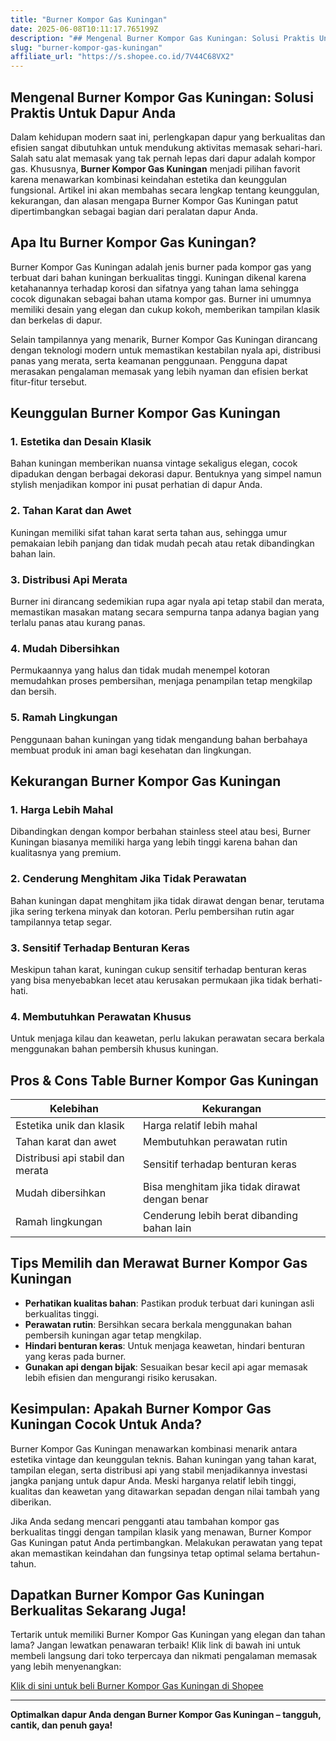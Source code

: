 ```yaml
---
title: "Burner Kompor Gas Kuningan"
date: 2025-06-08T10:11:17.765199Z
description: "## Mengenal Burner Kompor Gas Kuningan: Solusi Praktis Untuk Dapur Anda..."
slug: "burner-kompor-gas-kuningan"
affiliate_url: "https://s.shopee.co.id/7V44C68VX2"
---
```

## Mengenal Burner Kompor Gas Kuningan: Solusi Praktis Untuk Dapur Anda

Dalam kehidupan modern saat ini, perlengkapan dapur yang berkualitas dan efisien sangat dibutuhkan untuk mendukung aktivitas memasak sehari-hari. Salah satu alat memasak yang tak pernah lepas dari dapur adalah kompor gas. Khususnya, **Burner Kompor Gas Kuningan** menjadi pilihan favorit karena menawarkan kombinasi keindahan estetika dan keunggulan fungsional. Artikel ini akan membahas secara lengkap tentang keunggulan, kekurangan, dan alasan mengapa Burner Kompor Gas Kuningan patut dipertimbangkan sebagai bagian dari peralatan dapur Anda.

## Apa Itu Burner Kompor Gas Kuningan?

Burner Kompor Gas Kuningan adalah jenis burner pada kompor gas yang terbuat dari bahan kuningan berkualitas tinggi. Kuningan dikenal karena ketahanannya terhadap korosi dan sifatnya yang tahan lama sehingga cocok digunakan sebagai bahan utama kompor gas. Burner ini umumnya memiliki desain yang elegan dan cukup kokoh, memberikan tampilan klasik dan berkelas di dapur.

Selain tampilannya yang menarik, Burner Kompor Gas Kuningan dirancang dengan teknologi modern untuk memastikan kestabilan nyala api, distribusi panas yang merata, serta keamanan penggunaan. Pengguna dapat merasakan pengalaman memasak yang lebih nyaman dan efisien berkat fitur-fitur tersebut.

## Keunggulan Burner Kompor Gas Kuningan

### 1. Estetika dan Desain Klasik
Bahan kuningan memberikan nuansa vintage sekaligus elegan, cocok dipadukan dengan berbagai dekorasi dapur. Bentuknya yang simpel namun stylish menjadikan kompor ini pusat perhatian di dapur Anda.

### 2. Tahan Karat dan Awet
Kuningan memiliki sifat tahan karat serta tahan aus, sehingga umur pemakaian lebih panjang dan tidak mudah pecah atau retak dibandingkan bahan lain.

### 3. Distribusi Api Merata
Burner ini dirancang sedemikian rupa agar nyala api tetap stabil dan merata, memastikan masakan matang secara sempurna tanpa adanya bagian yang terlalu panas atau kurang panas.

### 4. Mudah Dibersihkan
Permukaannya yang halus dan tidak mudah menempel kotoran memudahkan proses pembersihan, menjaga penampilan tetap mengkilap dan bersih.

### 5. Ramah Lingkungan
Penggunaan bahan kuningan yang tidak mengandung bahan berbahaya membuat produk ini aman bagi kesehatan dan lingkungan.

## Kekurangan Burner Kompor Gas Kuningan

### 1. Harga Lebih Mahal
Dibandingkan dengan kompor berbahan stainless steel atau besi, Burner Kuningan biasanya memiliki harga yang lebih tinggi karena bahan dan kualitasnya yang premium.

### 2. Cenderung Menghitam Jika Tidak Perawatan
Bahan kuningan dapat menghitam jika tidak dirawat dengan benar, terutama jika sering terkena minyak dan kotoran. Perlu pembersihan rutin agar tampilannya tetap segar.

### 3. Sensitif Terhadap Benturan Keras
Meskipun tahan karat, kuningan cukup sensitif terhadap benturan keras yang bisa menyebabkan lecet atau kerusakan permukaan jika tidak berhati-hati.

### 4. Membutuhkan Perawatan Khusus
Untuk menjaga kilau dan keawetan, perlu lakukan perawatan secara berkala menggunakan bahan pembersih khusus kuningan.

## Pros & Cons Table Burner Kompor Gas Kuningan

| Kelebihan                      | Kekurangan                                       |
|-------------------------------|------------------------------------------------|
| Estetika unik dan klasik      | Harga relatif lebih mahal                     |
| Tahan karat dan awet          | Membutuhkan perawatan rutin                   |
| Distribusi api stabil dan merata| Sensitif terhadap benturan keras             |
| Mudah dibersihkan             | Bisa menghitam jika tidak dirawat dengan benar |
| Ramah lingkungan              | Cenderung lebih berat dibanding bahan lain     |

## Tips Memilih dan Merawat Burner Kompor Gas Kuningan

- **Perhatikan kualitas bahan**: Pastikan produk terbuat dari kuningan asli berkualitas tinggi.
- **Perawatan rutin**: Bersihkan secara berkala menggunakan bahan pembersih kuningan agar tetap mengkilap.
- **Hindari benturan keras**: Untuk menjaga keawetan, hindari benturan yang keras pada burner.
- **Gunakan api dengan bijak**: Sesuaikan besar kecil api agar memasak lebih efisien dan mengurangi risiko kerusakan.

## Kesimpulan: Apakah Burner Kompor Gas Kuningan Cocok Untuk Anda?

Burner Kompor Gas Kuningan menawarkan kombinasi menarik antara estetika vintage dan keunggulan teknis. Bahan kuningan yang tahan karat, tampilan elegan, serta distribusi api yang stabil menjadikannya investasi jangka panjang untuk dapur Anda. Meski harganya relatif lebih tinggi, kualitas dan keawetan yang ditawarkan sepadan dengan nilai tambah yang diberikan.

Jika Anda sedang mencari pengganti atau tambahan kompor gas berkualitas tinggi dengan tampilan klasik yang menawan, Burner Kompor Gas Kuningan patut Anda pertimbangkan. Melakukan perawatan yang tepat akan memastikan keindahan dan fungsinya tetap optimal selama bertahun-tahun.

## Dapatkan Burner Kompor Gas Kuningan Berkualitas Sekarang Juga!

Tertarik untuk memiliki Burner Kompor Gas Kuningan yang elegan dan tahan lama? Jangan lewatkan penawaran terbaik! Klik link di bawah ini untuk membeli langsung dari toko terpercaya dan nikmati pengalaman memasak yang lebih menyenangkan:

[Klik di sini untuk beli Burner Kompor Gas Kuningan di Shopee](https://s.shopee.co.id/7V44C68VX2)

---

**Optimalkan dapur Anda dengan Burner Kompor Gas Kuningan – tangguh, cantik, dan penuh gaya!**